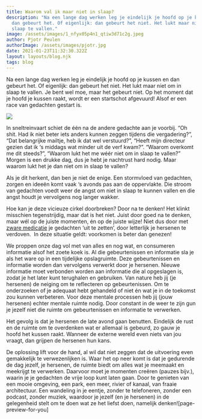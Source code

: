 ```yaml
---
title: Waarom val ik maar niet in slaap?
description: "Na een lange dag werken leg je eindelijk je hoofd op je kussen en
  dan gebeurt het. Of eigenlijk: dan gebeurt het niet. Het lukt maar niet om in
  slaap te vallen."
image: /assets/images/1_nfyx05p4n1_qtiw3d71c2g.jpeg
author: Pjotr Peulen
authorImage: /assets/images/pjotr.jpg
date: 2021-01-23T11:32:30.322Z
layout: layouts/blog.njk
tags: blog
---
```

Na een lange dag werken leg je eindelijk je hoofd op je kussen en dan gebeurt het. Of eigenlijk: dan gebeurt het niet. Het lukt maar niet om in slaap te vallen. Je bent wel moe, maar het gebeurt niet. Op het moment dat je hoofd je kussen raakt, wordt er een startschot afgevuurd! Alsof er een race van gedachten gestart is. 

![](/assets/images/1_nfyx05p4n1_qtiw3d71c2g.jpeg)

In sneltreinvaart schiet de één na de andere gedachte aan je voorbij. “Oh shit. Had ik niet beter iets anders kunnen zeggen tijdens die vergadering?”, “Dat belangrijke mailtje, heb ik dat wel verstuurd?”, “Heeft mijn directeur gezien dat ik ‘s middags wat minder uit de verf kwam?”. “Waarom overkomt me dit steeds?”, “Waarom lukt het me wéér niet om in slaap te vallen?” Morgen is een drukke dag, dus je hebt je nachtrust hard nodig. Maar waarom lukt het je dan niet om in slaap te vallen?

Als je dit herkent, dan ben je niet de enige. Een stormvloed van gedachten, zorgen en ideeën komt vaak ‘s avonds pas aan de oppervlakte. Die stroom van gedachten voedt weer de angst om niet in slaap te kunnen vallen en die angst houdt je vervolgens nog langer wakker.

Hoe kan je deze vicieuze cirkel doorbreken? Door na te denken! Het klinkt misschien tegenstrijdig, maar dat is het niet. Juist door goed na te denken, maar wél op de juiste momenten, én op de juiste wijze! Niet dus door met [zware medicatie](https://brainmaster-method.netlify.app/blog/slik-jij-slaappillen-dit-moet-je-weten/) je gedachten ‘uit te zetten’, door letterlijk je hersenen te verdoven.  In deze situatie geldt: voorkomen is beter dan genezen!

We proppen onze dag vol met van alles en nog wat, en consumeren informatie alsof het zoete koek is. Al die gebeurtenissen en informatie sla je als het ware op in een tijdelijke opslagruimte. Deze gebeurtenissen en informatie worden dan vervolgens verwerkt door je hersenen. Nieuwe informatie moet verbonden worden aan informatie die al opgeslagen is, zodat je het later kunt terughalen en gebruiken. Van nature heb jij (je hersenen) de neiging om te reflecteren op gebeurtenissen. Om te onderzoeken of je adequaat hebt gehandeld of niet én wat je in de toekomst zou kunnen verbeteren. Voor deze mentale processen heb jij (jouw hersenen) echter mentale ruimte nodig. Door constant in de weer te zijn gun je jezelf niet die ruimte om gebeurtenissen en informatie te verwerken.

Het gevolg is dat je hersenen de late avond gaan benutten. Eindelijk de rust en de ruimte om te overdenken wat er allemaal is gebeurd, zo gauw je hoofd het kussen raakt. Wanneer de externe wereld even niets van jou vraagt, dan grijpen de hersenen hun kans.

De oplossing lift voor de hand, al wil dat niet zeggen dat de uitvoering even gemakkelijk te verwezenlijken is. Waar het op neer komt is dat je gedurende de dag jezelf, je hersenen, de ruimte biedt om alles wat je meemaakt en meekrijgt te verwerken. Daarvoor moet je momenten creëren (pauzes bijv.), waarin je je gedachten de vrije loop kunt laten gaan. Door te genieten van een mooie omgeving, een park, een meer, rivier of kanaal, van fraaie architectuur. Een wandeling in je eentje, zonder te telefoneren, zonder een podcast, zonder muziek, waardoor je jezelf (en je hersenen) in de gelegenheid stelt om te doen wat ze het liefst doen, namelijk denken!\[page-preview-for-you]